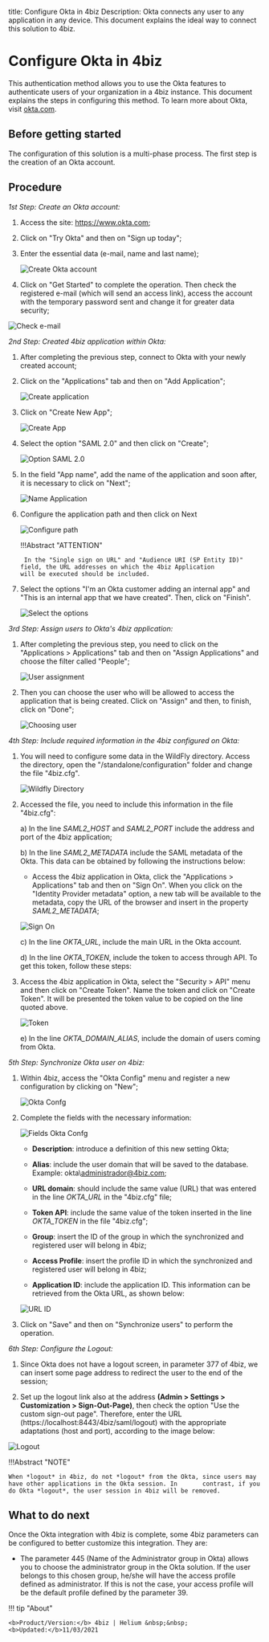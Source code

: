 title: Configure Okta in 4biz
Description: Okta connects any user to any application in any device. This document explains the ideal way to connect this solution to 4biz.
# Configure Okta in 4biz

This authentication method allows you to use the Okta features to authenticate users of your organization in a 4biz instance. This document explains the steps in configuring this method. To learn more about Okta, visit [okta.com][1].

Before getting started
--------------------

The configuration of this solution is a multi-phase process. The first step is the creation of an Okta account.

Procedure
----------------

*1st Step: Create an Okta account:*

1. Access the site:  https://www.okta.com;

2. Click on "Try Okta" and then on "Sign up today";

3. Enter the essential data (e-mail, name and last name);

    ![Create Okta account](images/okta.img1.png)

4. Click on "Get Started" to complete the operation. Then check the registered e-mail (which will send an access link), access the account with the temporary password sent and change it for greater data security;

![Check e-mail](images/okta.img2.png)

*2nd Step: Created 4biz application within Okta:*

1. After completing the previous step, connect to Okta with your newly created account;

2. Click on the "Applications" tab and then on "Add Application";

    ![Create application](images/okta.img3.png)

3. Click on "Create New App";

    ![Create App](images/okta.img4.png)

4. Select the option "SAML 2.0" and then click on "Create";

    ![Option SAML 2.0](images/okta.img5.png)

5. In the field "App name", add the name of the application and soon after, it is necessary to click on "Next";

    ![Name Application](images/okta.img6.png)

6. Configure the application path and then click on Next

    ![Configure path](images/okta.img7.png)

    !!!Abstract "ATTENTION"
   
        In the "Single sign on URL" and "Audience URI (SP Entity ID)" field, the URL addresses on which the 4biz Application           will be executed should be included.
     
7. Select the options "I'm an Okta customer adding an internal app" and "This is an internal app that we have created". Then, click on "Finish".

      ![Select the options](images/okta.img8.png)

*3rd Step: Assign users to Okta's 4biz application:*

1. After completing the previous step, you need to click on the "Applications > Applications" tab and then on "Assign Applications" and choose the filter called "People";

    ![User assignment](images/okta.img9.png)

2. Then you can choose the user who will be allowed to access the application that is being created. Click on "Assign" and then, to finish, click on "Done";

    ![Choosing user](images/okta.img10.png)

*4th Step: Include required information in the 4biz configured on Okta:*

1. You will need to configure some data in the WildFly directory. Access the directory, open the "/standalone/configuration" folder and change the file "4biz.cfg".

    ![Wildfly Directory](images/okta.img11.png)

2. Accessed the file, you need to include this information in the file "4biz.cfg":
       
   a) In the line *SAML2_HOST* and *SAML2_PORT* include the address and port of the 4biz application;
       
   b) In the line *SAML2_METADATA* include the SAML metadata of the Okta. This data can be obtained by following the instructions below:
 
      - Access the 4biz application in Okta, click the "Applications > Applications" tab and then on "Sign On". When you click on the "Identity Provider metadata" option, a new tab will be available to the metadata, copy the URL of the browser and insert in the property *SAML2_METADATA*;
        
    ![Sign On](images/okta.img12.png)

   c) In the line *OKTA_URL*, include the main URL in the Okta account.
   
   d) In the line *OKTA_TOKEN*, include the token to access through API. To get this token, follow these steps:
   
3. Access the 4biz application in Okta, select the "Security > API" menu and then click on "Create Token". Name the token and click on "Create Token". It will be presented the token value to be copied on the line quoted above.
   
    ![Token](images/okta.img13.png)

   e) In the line *OKTA_DOMAIN_ALIAS*, include the domain of users coming from Okta.
  
*5th Step: Synchronize Okta user on 4biz:*

1. Within 4biz, access the "Okta Config" menu and register a new configuration by clicking on "New";

    ![Okta Confg](images/okta.img14.png)

2. Complete the fields with the necessary information:

    ![Fields Okta Confg](images/okta.img15.png)

    * **Description**: introduce a definition of this new setting Okta;
     
    * **Alias**: include the user domain that will be saved to the database. Example: okta\administrador@4biz.com;
     
    * **URL domain**: should include the same value (URL) that was entered in the line *OKTA_URL* in the "4biz.cfg" file; 
     
    * **Token API**: include the same value of the token inserted in the line *OKTA_TOKEN* in the file "4biz.cfg";
     
    * **Group**: insert the ID of the group in which the synchronized and registered user will belong in 4biz;
     
    * **Access Profile**: insert the profile ID in which the synchronized and registered user will belong in 4biz;
     
    * **Application ID**: include the application ID. This information can be retrieved from the Okta URL, as shown below:
     
    ![URL ID](images/okta.img16.png)

3. Click on "Save" and then on "Synchronize users" to perform the operation.

*6th Step: Configure the Logout:*

1. Since Okta does not have a logout screen, in parameter 377 of 4biz, we can insert some page address to redirect the user to the end of the session;

2. Set up the logout link also at the address **(Admin > Settings > Customization > Sign-Out-Page)**, then check the option "Use the custom sign-out page". Therefore, enter the URL (https://localhost:8443/4biz/saml/logout) with the appropriate adaptations (host and port), according to the image below:

![Logout](images/okta.img19.png)

!!!Abstract "NOTE"
   
    When *logout* in 4biz, do not *logout* from the Okta, since users may have other applications in the Okta session. In       contrast, if you do Okta *logout*, the user session in 4biz will be removed.

What to do next
----------------------

Once the Okta integration with 4biz is complete, some 4biz parameters can be configured to better customize this integration. They are:

 
 - The parameter 445 (Name of the Administrator group in Okta) allows you to choose the administrator group in the Okta solution. If the user belongs to this chosen group, he/she will have the access profile defined as administrator. If this is not the case, your access profile will be the default profile defined by the parameter 39.
 
!!! tip "About"

    <b>Product/Version:</b> 4biz | Helium &nbsp;&nbsp;
    <b>Updated:</b>11/03/2021

[1]: https://www.okta.com/

